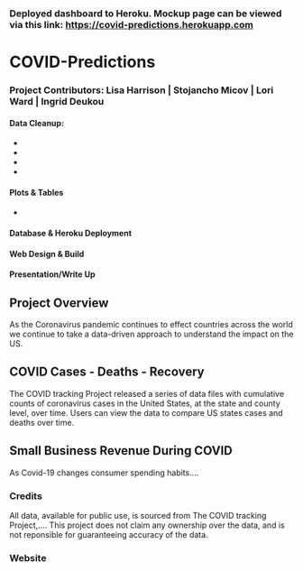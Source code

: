 
### Deployed dashboard to Heroku. Mockup page can be viewed via this link: https://covid-predictions.herokuapp.com

# COVID-Predictions

### Project Contributors: Lisa Harrison | Stojancho Micov | Lori Ward | Ingrid Deukou

#### Data Cleanup:
* 
* 
* 
* 

#### Plots & Tables
* 

#### Database & Heroku Deployment

#### Web Design & Build

#### Presentation/Write Up

## Project Overview

As the Coronavirus pandemic continues to effect countries across the world we continue to take a data-driven approach to understand the impact on the US.


## COVID Cases - Deaths - Recovery
The COVID tracking Project released a series of data files with cumulative counts of coronavirus cases in the United States, at the state and county level, over time. Users can view the data to compare US states cases and deaths over time.

## Small Business Revenue During COVID
As Covid-19 changes consumer spending habits....

### Credits
All data, available for public use, is sourced from The COVID tracking Project,.... This project does not claim any ownership over the data, and is not reponsible for guaranteeing accuracy of the data.

### Website 


